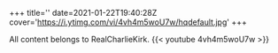 +++
title=''
date=2021-01-22T19:40:28Z
cover='https://i.ytimg.com/vi/4vh4m5woU7w/hqdefault.jpg'
+++

All content belongs to RealCharlieKirk.
{{< youtube 4vh4m5woU7w >}}
